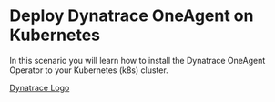 # Deploy Dynatrace OneAgent on Kubernetes

In this scenario you will learn how to install the Dynatrace OneAgent Operator to your Kubernetes (k8s) cluster.  

[Dynatrace Logo](katacoda-scenarios/dynatrace-k8s-operator/assets/Dynatrace_Logo.png)
